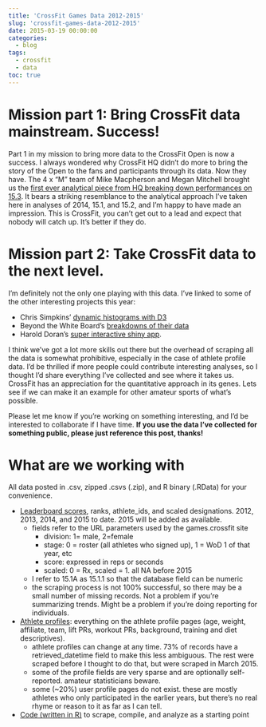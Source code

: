 ```yaml
---
title: 'CrossFit Games Data 2012-2015'
slug: 'crossfit-games-data-2012-2015'
date: 2015-03-19 00:00:00
categories:
  - blog
tags:
  - crossfit
  - data
toc: true
---
```


# Mission part 1: Bring CrossFit data mainstream.  Success!

Part 1 in my mission to bring more data to the CrossFit Open is now a success. I always wondered why CrossFit HQ didn’t do more to bring the story of the Open to the fans and participants through its data.  Now they have.  The 4 x “M” team of Mike Macpherson and Megan Mitchell brought us the [first ever analytical piece from HQ breaking down performances on 15.3](http://games.crossfit.com/article/153-leaderboard-analysis).  It bears a striking resemblance to the analytical approach I’ve taken here in analyses of 2014, 15.1, and 15.2, and I’m happy to have made an impression.  This is CrossFit, you can’t get out to a lead and expect that nobody will catch up.  It’s better if they do.

# Mission part 2: Take CrossFit data to the next level.

I’m definitely not the only one playing with this data.  I’ve linked to some of the other interesting projects this year:

- Chris Simpkins’ [dynamic histograms with D3](http://csimpkinslatd.github.io/cf-open-2015/)
- Beyond the White Board’s [breakdowns of their data](http://blog.beyondthewhiteboard.com/2015/03/06/crossfit-open-15-2-is-14-2-workout-analysis-breakdown/)
- Harold Doran’s [super interactive shiny app](https://hdoran.shinyapps.io/openAnalysis/).

I think we’ve got a lot more skills out there but the overhead of scraping all the data is somewhat prohibitive, especially in the case of athlete profile data. I’d be thrilled if more people could contribute interesting analyses, so I thought I’d share everything I’ve collected and see where it takes us.  CrossFit has an appreciation for the quantitative approach in its genes.  Lets see if we can make it an example for other amateur sports of what’s possible.

Please let me know if you’re working on something interesting, and I’d be interested to collaborate if I have time. **If you use the data I’ve collected for something public, please just reference this post, thanks!**

# What are we working with
All data posted in .csv, zipped .csvs (.zip), and R binary (.RData) for your convenience.

- [Leaderboard scores](https://drive.google.com/drive/u/0/#folders/0B-JqrzitvsWSZ2NyM1NKd2EwRnc/0B-JqrzitvsWSfmVjY1BmQzVPblZ5WjEzVTktakt2b195ZEpLS1UxZmtDMU5iWERDZ0RFUVU), ranks, athlete_ids, and scaled designations.  2012, 2013, 2014, and 2015 to date.  2015 will be added as available.
  - fields refer to the URL parameters used by the games.crossfit site
      - division: 1= male, 2=female
      - stage: 0 = roster (all athletes who signed up), 1 = WoD 1 of that year, etc
      - score: expressed in reps or seconds
      - scaled: 0 = Rx, scaled = 1.  all NA before 2015
  - I refer to 15.1A as 15.1.1 so that the database field can be numeric
  - the scraping process is not 100% successful, so there may be a small number of missing records.  Not a problem if you’re summarizing trends.  Might be a problem if you’re doing reporting for individuals.
- [Athlete profiles](https://drive.google.com/drive/u/0/#folders/0B-JqrzitvsWSZ2NyM1NKd2EwRnc/0B-JqrzitvsWSfmVjY1BmQzVPblZ5WjEzVTktakt2b195ZEpLS1UxZmtDMU5iWERDZ0RFUVU): everything on the athlete profile pages (age, weight, affiliate, team, lift PRs, workout PRs, background, training and diet descriptives).
  - athlete profiles can change at any time.  73% of records have a retrieved_datetime field to make this less ambiguous.  The rest were scraped before I thought to do that, but were scraped in March 2015.
  - some of the profile fields are very sparse and are optionally self-reported. amateur statisticians beware.
  - some (~20%) user profile pages do not exist.  these are mostly athletes who only participated in the earlier years, but there’s no real rhyme or reason to it as far as I can tell.
- [Code (written in R)](https://github.com/swiftsam/CrossfitRankings) to scrape, compile, and analyze as a starting point